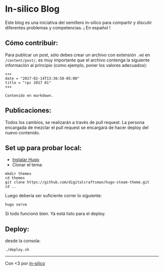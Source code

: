 # In-silico Blog

Este blog es una iniciativa del semillero in-silico para compartir y discutir
diferentes problemas y competencias. ¡ En español !


## Cómo contribuir:

Para publicar un post, sólo debes crear un archivo con extensión `.md` en 
`/content/post/`, es muy importante que el archivo contenga la siguiente información
al principio (como ejemplo, poner los valores adecuados):

```
+++
date = "2017-02-14T13:36:58-05:00"
title = "rpc 2017 01"
+++

Contenido en markdown.
```

## Publicaciones:

Todos los cambios, se realizarán a través de pull request. La persona encargada de
mezclar el pull request se encargará de hacer deploy del nuevo contenido.

## Set up para probar local:

- [Instalar Hugo](https://gohugo.io/overview/installing/)
- Clonar el tema:
```
mkdir themes
cd themes
git clone https://github.com/digitalcraftsman/hugo-steam-theme.git
cd ..
```

Luego debería ser suficiente correr lo siguiente:

```
hugo serve
```

Si todo funcionó bien. Ya está listo para el deploy.

## Deploy:

desde la consola:

```
./deploy.sh
```


-----
Con <3 por [in-silico](https://github.com/in-silico)
